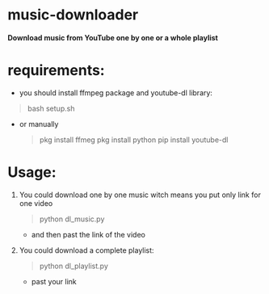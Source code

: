 # music-downloader
#### Download music from YouTube one by one or a whole playlist
 
# requirements:
* you should install ffmpeg package and youtube-dl library: 
> bash setup.sh 
* or manually
    > pkg install ffmeg 
    > pkg install python
    > pip install youtube-dl

# Usage:
1. You could download one by one music witch means you put only link for one video 
    > python dl_music.py 
    * and then past the link of the video

2. You could download a complete playlist:
    > python dl_playlist.py
    * past your link
